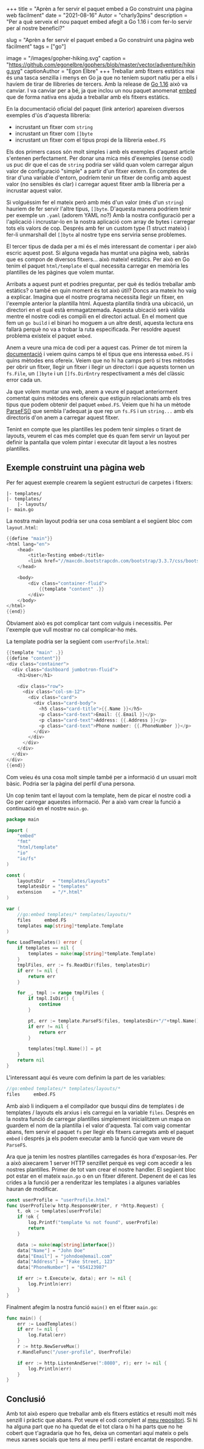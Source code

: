 +++
title = "Aprèn a fer servir el paquet embed a Go construint una pàgina web fàcilment"
date = "2021-08-16"
Autor = "charly3pins"
description = "Per a què serveix el nou paquet embed afegit a Go 1.16 i com fer-lo servir per al nostre benefici?"

slug = "Aprèn a fer servir el paquet embed a Go construint una pàgina web fàcilment"
tags = ["go"]

image = "/images/gopher-hiking.svg"
caption = "https://github.com/egonelbre/gophers/blob/master/vector/adventure/hiking.svg"
captionAuthor = "Egon Elbre"
+++
Treballar amb fitxers estàtics mai és una tasca senzilla i menys en Go ja que no teníem suport natiu per a ells i havíem de tirar de llibreries de tercers. Amb la release de [Go 1.16](https://blog.golang.org/go1.16) això va canviar. I va canviar per a bé, ja que inclou un nou paquet anomenat [embed](https://pkg.go.dev/embed) que de forma nativa ens ajuda a treballar amb els fitxers estàtics.

En la documentació oficial del paquet (link anterior) apareixen diversos exemples d'ús d'aquesta llibreria:
- incrustant un fitxer com `string`
- incrustant un fitxer com `[]byte`
- incrustant un fitxer com el tipus propi de la llibreria `embed.FS`

Els dos primers casos són molt simples i amb els exemples d'aquest article s'entenen perfectament. Per donar una mica més d'exemples (sense codi) us puc dir que el cas de `string` podria ser vàlid quan volem carregar algun valor de configuració "simple" a partir d'un fitxer extern. En comptes de tirar d'una variable d'entorn, podríem tenir un fitxer de config amb aquest valor (no sensibles és clar) i carregar aquest fitxer amb la llibreria per a incrustar aquest valor.

Si volguéssim fer el mateix però amb més d'un valor (més d'un `string`) hauríem de fer servir l'altre tipus, `[]byte`. D'aquesta manera podríem tenir per exemple un `.yaml` (adorem YAML no?) Amb la nostra configuració per a l'aplicació i incrustar-lo en la nostra aplicació com array de bytes i carregar tots els valors de cop. Després amb fer un custom type (1 struct mateix) i fer-li unmarshall del  `[]byte` al nostre type ens serviria sense problemes.

El tercer tipus de dada per a mi és el més interessant de comentar i per això escric aquest post. Si alguna vegada has muntat una pàgina web, sabràs que es compon de diversos fitxers... això mateix! estàtics. Per això en Go tenim el paquet `html/template` el qual necessita carregar en memòria les plantilles de les pàgines que volem muntar.

Arribats a aquest punt et podries preguntar, per què és tediós treballar amb estàtics? o també en quin moment és tot això útil? Doncs ara mateix ho vaig a explicar. Imagina que el nostre programa necessita llegir un fitxer, en l'exemple anterior la plantilla html. Aquesta plantilla tindrà una ubicació, un directori en el qual està emmagatzemada. Aquesta ubicació serà vàlida mentre el nostre codi es compili en el directori actual. En el moment que fem un `go build` i el binari ho moguem a un altre destí, aquesta lectura ens fallarà perquè no va a trobar la ruta especificada. Per resoldre aquest problema existeix el paquet `embed`.

Anem a veure una mica de codi per a aquest cas. Primer de tot mirem la [documentació](https://pkg.go.dev/embed#FS) i veiem quins camps té el tipus que ens interessa `embed.FS` i quins mètodes ens ofereix. Veiem que no hi ha camps però sí tres mètodes per obrir un fitxer, llegir un fitxer i llegir un directori i que aquests tornen un `fs.File`, un `[]byte` i un `[]fs.DirEntry` respectivament a més del clàssic error cada un.

Ja que volem muntar una web, anem a veure el paquet anteriorment comentat quins mètodes ens ofereix que estiguin relacionats amb els tres tipus que podem obtenir del paquet `embed.FS`. Veiem que hi ha un mètode [ParseFS()](https://pkg.go.dev/html/template#ParseFS) que sembla l'adequat ja que rep un `fs.FS` i un `string...` amb els directoris d'on anem a carregar aquest fitxer.

Tenint en compte que les plantilles les podem tenir simples o tirant de layouts, veurem el cas més complet que és quan fem servir un layout per definir la pantalla que volem pintar i executar dit layout a les nostres plantilles.

## Exemple construint una pàgina web

Per fer aquest exemple crearem la següent estructuri de carpetes i fitxers:
```vim
|- templates/
|- templates/
	|- layouts/
|- main.go
```

La nostra main layout podria ser una cosa semblant a el següent bloc com `layout.html`:
```go
{{define "main"}}
<html lang="en">
	<head>
		<title>Testing embed</title>
        <link href="//maxcdn.bootstrapcdn.com/bootstrap/3.3.7/css/bootstrap.min.css" rel="stylesheet">
	</head>

	<body>
		<div class="container-fluid">
			{{template "content" .}}
		</div>
	</body>
</html>
{{end}}
```
Òbviament això es pot complicar tant com vulguis i necessitis. Per l'exemple que vull mostrar no cal complicar-ho més.

La template podria ser la següent com `userProfile.html`:
```go
{{template "main" .}}
{{define "content"}}
<div class="container">
  <div class="dashboard jumbotron-fluid">
    <h1>User</h1>

    <div class="row">
      <div class="col-sm-12">
        <div class="card">
          <div class="card-body">
            <h5 class="card-title">{{.Name }}</h5>
            <p class="card-text">Email: {{.Email }}</p>
            <p class="card-text">Address: {{.Address }}</p>
            <p class="card-text">Phone number: {{.PhoneNumber }}</p>
          </div>
        </div>
      </div>
    </div>
  </div>
</div>
{{end}}
```
Com veieu és una cosa molt simple també per a informació d un usuari molt bàsic. Podria ser la pàgina del perfil d'una persona.

Un cop tenim tant el layout com la template, hem de picar el nostre codi a Go per carregar aquestes informació. Per a això vam crear la funció a continuació en el nostre `main.go`.
```go
package main

import (
	"embed"
	"fmt"
	"html/template"
	"io"
	"io/fs"
)

const (
	layoutsDir   = "templates/layouts"
	templatesDir = "templates"
	extension    = "/*.html"
)

var (
	//go:embed templates/* templates/layouts/*
	files     embed.FS
	templates map[string]*template.Template
)

func LoadTemplates() error {
	if templates == nil {
		templates = make(map[string]*template.Template)
	}
	tmplFiles, err := fs.ReadDir(files, templatesDir)
	if err != nil {
		return err
	}

	for _, tmpl := range tmplFiles {
		if tmpl.IsDir() {
			continue
		}

		pt, err := template.ParseFS(files, templatesDir+"/"+tmpl.Name(), layoutsDir+extension)
		if err != nil {
			return err
		}

		templates[tmpl.Name()] = pt
	}
	return nil
}
```
L'interessant aquí és veure com definim la part de les variables:
```go
//go:embed templates/* templates/layouts/*
files     embed.FS
```
Amb això li indiquem a el compilador que busqui dins de templates i de templates / layouts els arxius i els carregui en la variable `files`. Després en la nostra funció de carregar plantilles simplement inicialitzem un mapa on guardem el nom de la plantilla i el valor d'aquesta. Tal com vaig comentar abans, fem servir el paquet `fs` per llegir els fitxers carregats amb el paquet `embed` i després ja els podem executar amb la funció que vam veure de `ParseFS`.

Ara que ja tenim les nostres plantilles carregades és hora d'exposar-les. Per a això aixecarem 1 server HTTP senzillet perquè es vegi com accedir a les nostres plantilles. Primer de tot vam crear el nostre handler. El següent bloc pot estar en el mateix `main.go` o en un fitxer diferent. Depenent de el cas les crides a la funció per a renderitzar les templates i a algunes variables hauran de modificar.
```go
const userProfile = "userProfile.html"
func UserProfile(w http.ResponseWriter, r *http.Request) {
	t, ok := templates[userProfile]
	if !ok {
		log.Printf("template %s not found", userProfile)
		return
	}

	data := make(map[string]interface{})
	data["Name"] = "John Doe"
	data["Email"] = "johndoe@email.com"
	data["Address"] = "Fake Street, 123"
	data["PhoneNumber"] = "654123987"

	if err := t.Execute(w, data); err != nil {
		log.Println(err)
	}
}
```

Finalment afegim la nostra funció `main()` en el fitxer `main.go`:
```go
func main() {
	err := LoadTemplates()
	if err != nil {
		log.Fatal(err)
	}
	r := http.NewServeMux()
	r.HandleFunc("/user-profile", UserProfile)

	if err := http.ListenAndServe(":8080", r); err != nil {
		log.Println(err)
	}
}
```

## Conclusió

Amb tot això espero que treballar amb els fitxers estàtics et resulti molt més senzill i pràctic que abans. Pot veure el codi complert al [meu repositori](https://github.com/charly3pins/go-embed-example).
Si hi ha alguna part que no ha quedat de el tot clara o hi ha parts que no he cobert que t'agradaria que ho fes, deixa un comentari aquí mateix o pels meus xarxes socials que tens al meu perfil i estaré encantat de respondre.
